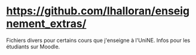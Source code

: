 # https://github.com/lhalloran/enseignement_extras/

Fichiers divers pour certains cours que j'enseigne à l'UniNE. Infos pour les étudiants sur Moodle. 
